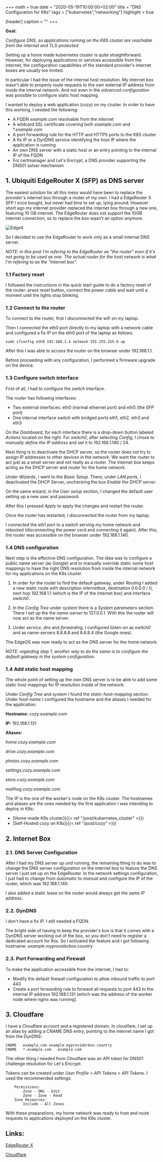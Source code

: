 +++
math = true
date = "2020-05-19T10:00:00+02:00"
title = "DNS Configuration for K8s"
tags = ["kubernetes","networking"]
highlight = true

[header]
  caption = ""
+++

__Goal:__

_Configure DNS, so applications running on the K8S cluster are reachable from the internet and TLS-protected_

Setting up a home made kubernetes cluster is quite straightforward. However, for deploying applications or services accessible from the internet, the configuration capabilities of the standard provider's internet boxes are usually too limited. 

In particular I had the issue of the internal host resolution. My internet box wasn't able to properly route requests to the own external IP address from inside the internal network. And not even in the _advanced configuration_ was possible to configure static host mapping. 

I wanted to deploy a web application (cozy) on my cluster. In order to have this working, I needed the following: 

 * A FQDN _example.com_ resolvable from the internet
 * A wildcard SSL certificate covering both _example.com_ and _*.example.com_ 
 * A port forwarding rule for the HTTP and HTTPS ports to the K8S cluster
 * A fix IP or a DynDNS service identifying the host IP where the application is running
 * An own DNS server with a static host or an entry pointing to the internal IP of the FQDN 
 * For certmanager and Let's Encrypt, a DNS provider supporting the DNS01 solver mechanism 

## 1. Ubiquiti EdgeRouter X (SFP) as DNS server

The easiest solution for all this mess would have been to replace the provider's internet box through a router of my own. I had a EdgeRouter X SFP I once bought, but never had time to set up, lying around. However short ago my internet provider replaced the internet box through a new one, featuring 10 GB internet. The EdgeRouter does not support the 10GB internet connection, so to replace the box wasn't an option anymore.

![EdgeX](/techblog/img/edgex.jpg)

So I decided to use the EdgeRouter to work only as a small internal DNS server.

_NOTE: in this post I'm refering to the EdgeRouter as "the router" even if it's not going to be used as one. The actual router for the host network is what I'm refering to as the "internet box"._

### 1.1 Factory reset

I followed the instructions in the quick start guide to do a factory reset of the router: press reset button, connect the power cable and wait until a moment until the lights stop blinking.

### 1.2 Connect to the router

To connect to the router, first I disconnected the wifi on my laptop. 

Then I connected the eth0 port directly to my laptop with a network cable and configured a fix IP on the eth0 port of the laptop as follows:
```
sudo ifconfig eth0 192.168.1.4 netmask 255.255.255.0 up
```

After this I was able to access the router on the browser under 192.168.1.1.

Before proceeding with any configuration, I performed a firmware upgrade on the device. 

### 1.3 Configure switch interface

First of all, I had to configure the _switch_ interface.

The router has following interfaces:

 * Two external interfaces: eth0 (normal ethernet port) and eth5 (the SFP port) 
 * One internal interface _switch_ with bridged ports eth1, eth2, eth3 and eth3 

On the _Dashboard_, for each interface there is a drop-down button labeled _Actions_ located on the right. For _switch0_, after selecting _Config_, I chose to _manually define the IP address_ and set it to  192.168.1.140 / 24. 

Next thing is to deactivate the DHCP server, so the router does not try to assign IP addresses to other devices in the network. We want the router to act just as a small server and not really as a router. The internet box keeps acting as the DHCP server and router for the home network. 

Under _Wizards_, I went to the _Basic Setup_. There, under _LAN ports_, I deactivated the DHCP Server, unchecking the box _Enable the DHCP server_.

On the same wizard, in the _User setup_ section, I changed the default user setting up a new user and password.

After this I pressed _Apply_ to apply the changes and restart the router.

Once the router has restarted, I disconnected the router from my laptop. 

I connected the eth1 port to a switch serving my home network and rebooted (disconnecting the power cord and connecting it again). After this, the router was accessible on the browser under 192.168.1.140. 

### 1.4 DNS configuration

Next step is the effective DNS configuration. The idea was to configure a public name server (as Google) and to manually override static some host mappings to have the right DNS resolution from inside the internal network for my applications on the K8s cluster. 

1. In order for the router to find the default gateway, under _Routing_ I added a new static route with description _internetbox_, destination 0.0.0.0 / 0, next hop 192.168.1.1 (which is the IP of the internet box) and interface _switch0_.


2. In the _Config Tree_ under _system_ there is a _System parameters_ section. There I set up the the _name-server_ to 127.0.0.1. With this the router will now act as the name server.   

3. Under _service_, _dns_ and _forwarding_, I configured _listen-on_ as _switch0_ and as name-servers 8.8.8.8 and 8.8.8.4 (the Google ones).

The EdgeOS was now ready to act as the DNS server for the home network. 

 _NOTE: regarding step 1, another way to do the same is to configure the default gateway in the system configuration._

### 1.4 Add static host mapping
 
The whole point of setting up the own DNS server is to be able to add some static host mappings for IP resolution inside of the network. 

Under _Config Tree_ and _system_ I found the _static-host-mapping_ section. Under _host-name_ I configured the hostname and the aliases I needed for the application:

__Hostname:__ _cozy.example.com_

__IP:__ 192.168.1.131 


__Aliases:__

_home.cozy.example.com_

_drive.cozy.example.com_

_photos.cozy.example.com_

_settings.cozy.example.com_

_store.cozy.example.com_

_mailhog.cozy.example.com_


The IP is the one of the worker's node on the K8s cluster. The hostnames and aliases are the ones needed by the first application I was intending to deploy in K8s:

* [Home-made K8s cluster]({{< ref "/post/kubernetes_cluster" >}})
* [Self-Hosted cozy on K8s]({{< ref "/post/cozy" >}})

## 2. Internet Box

### 2.1. DNS Server Configuration

After I had my DNS server up und running, the remaining thing to do was to change the DNS server configuration on the internet box to feature the DNS server I just set up on the EdgeRouter. In the network settings configuration, I just had to change from _automatic_ to _manual_ and configure the IP of the router, which was 192.168.1.140.

I also added a static lease so the router would always get the same IP address. 

### 2.2. DynDNS

I don't have a fix IP. I still needed a FQDN.

The bright side of having to keep the provider's box is that it comes with a DynDNS server working out of the box, so you don't need to register a dedicated account for this. So I activated the feature and I got following hostname: _example.myproviderbox.country_

### 2.3. Port Forwarding and Firewall

To make the application accessible from the internet, I had to:

 * Modify the default firewall configuration to allow inbound traffic to port 443
 * Create a port forwarding rule to forward all requests to port 443 to the internal IP address 192.168.1.131 (which was the address of the worker node where nginx was running).

## 3. Cloudfare

I have a Cloudfare account and a registered domain. In cloudfare, I set up an alias by adding a CNAME DNS entry, pointing to the internet name I got from the DynDNS:
```
CNAME	example.com	example.myproviderbox.country
CNAME	*.example.com	example.com
``` 

The other thing I needed from Cloudfare was an API token for DNS01 challenge resolution for Let's Encrypt.

Tokens can be created under _User Profile_ > _API Tokens_ > _API Tokens_. I used the recommended settings:
```
    Permissions:
        Zone - DNS - Edit
        Zone - Zone - Read
    Zone Resources:
        Include - All Zones
```

With these preparations, my home network was ready to host and route requests to applications deployed on the K8s cluster.

## Links:
[EdgeRouter X](https://dl.ubnt.com/guides/edgemax/EdgeRouter_ER-X-SFP_QSG.pdf)

[Cloudflare](https://cert-manager.io/docs/configuration/acme/dns01/cloudflare)

